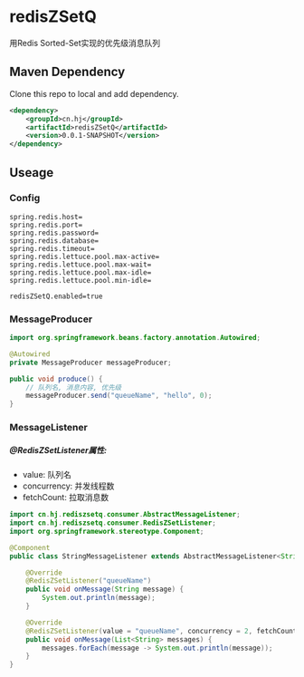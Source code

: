 # redisZSetQ
用Redis Sorted-Set实现的优先级消息队列

## Maven Dependency
Clone this repo to local and add dependency.
```xml
<dependency>
    <groupId>cn.hj</groupId>
    <artifactId>redisZSetQ</artifactId>
    <version>0.0.1-SNAPSHOT</version>
</dependency>
```
## Useage
### Config
```properties
spring.redis.host=
spring.redis.port=
spring.redis.password=
spring.redis.database=
spring.redis.timeout=
spring.redis.lettuce.pool.max-active=
spring.redis.lettuce.pool.max-wait=
spring.redis.lettuce.pool.max-idle=
spring.redis.lettuce.pool.min-idle=

redisZSetQ.enabled=true
```
### MessageProducer

```java
import org.springframework.beans.factory.annotation.Autowired;

@Autowired
private MessageProducer messageProducer;

public void produce() {
    // 队列名, 消息内容, 优先级
    messageProducer.send("queueName", "hello", 0);
}
```
### MessageListener
##### @RedisZSetListener属性:
- value: 队列名
- concurrency: 并发线程数
- fetchCount: 拉取消息数

```java
import cn.hj.rediszsetq.consumer.AbstractMessageListener;
import cn.hj.rediszsetq.consumer.RedisZSetListener;
import org.springframework.stereotype.Component;

@Component
public class StringMessageListener extends AbstractMessageListener<String> {

    @Override
    @RedisZSetListener("queueName")
    public void onMessage(String message) {
        System.out.println(message);
    }

    @Override
    @RedisZSetListener(value = "queueName", concurrency = 2, fetchCount = 2)
    public void onMessage(List<String> messages) {
        messages.forEach(message -> System.out.println(message));
    }
}
```